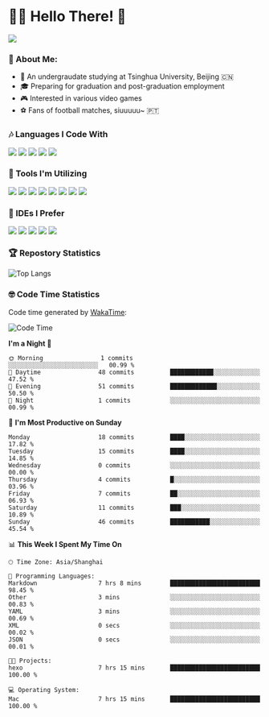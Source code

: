 # 😶‍🌫️ Hello There! 🤩
![](Walt.jpeg)
### 🫣 About Me:

- 🏫 An undergraudate studying at Tsinghua University, Beijing 🇨🇳
- 🎓 Preparing for graduation and post-graduation employment
- 🎮 Interested in various video games
- ⚽ Fans of football matches, siuuuuu~ 🇵🇹

### 🎶 Languages I Code With

![](https://img.shields.io/badge/Python-purple?logo=python) ![](https://img.shields.io/badge/C++-blue?logo=cplusplus) ![](https://img.shields.io/badge/Typescript-darkblue?logo=typescript) ![](https://img.shields.io/badge/Javascript-orange?logo=javascript) ![](https://img.shields.io/badge/Rust-yellow?logo=rust) 

### 👀 Tools I'm Utilizing

![](https://img.shields.io/badge/Pytorch-darkred?logo=pytorch) ![](https://img.shields.io/badge/Torch_Geometric-red?logo=pyg) ![](https://img.shields.io/badge/Jupyter-yellow?logo=jupyter) ![](https://img.shields.io/badge/OpenCV-blue?logo=opencv) ![](https://img.shields.io/badge/React-darkblue?logo=react) ![](https://img.shields.io/badge/mysql-3C5280?logo=Mysql) ![](https://img.shields.io/badge/OpenAI-green?logo=openai) ![](https://img.shields.io/badge/Node.JS-darkgreen?logo=nodedotjs) 

### 🤔 IDEs I Prefer

![](https://img.shields.io/badge/Visual_Studio-darkpink?logo=visualstudio) ![](https://img.shields.io/badge/VSCode-blue?logo=visualstudiocode) ![](https://img.shields.io/badge/Ps-darkblue?logo=adobephotoshop) ![](https://img.shields.io/badge/Pr-purple?logo=adobepremierepro) ![](https://img.shields.io/badge/Office-red?logo=microsoft)

### 🏆 Repostory Statistics

![Top Langs](https://github-readme-stats.vercel.app/api/top-langs/?username=EkkoXiao&layout=compact)

### 🤓 Code Time Statistics

Code time generated by [WakaTime](https://wakatime.com/):

<!--START_SECTION:waka-->
![Code Time](http://img.shields.io/badge/Code%20Time-13%20hrs%2033%20mins-blue)

**I'm a Night 🦉** 

```text
🌞 Morning                1 commits           ░░░░░░░░░░░░░░░░░░░░░░░░░   00.99 % 
🌆 Daytime                48 commits          ████████████░░░░░░░░░░░░░   47.52 % 
🌃 Evening                51 commits          █████████████░░░░░░░░░░░░   50.50 % 
🌙 Night                  1 commits           ░░░░░░░░░░░░░░░░░░░░░░░░░   00.99 % 
```
📅 **I'm Most Productive on Sunday** 

```text
Monday                   18 commits          ████░░░░░░░░░░░░░░░░░░░░░   17.82 % 
Tuesday                  15 commits          ████░░░░░░░░░░░░░░░░░░░░░   14.85 % 
Wednesday                0 commits           ░░░░░░░░░░░░░░░░░░░░░░░░░   00.00 % 
Thursday                 4 commits           █░░░░░░░░░░░░░░░░░░░░░░░░   03.96 % 
Friday                   7 commits           ██░░░░░░░░░░░░░░░░░░░░░░░   06.93 % 
Saturday                 11 commits          ███░░░░░░░░░░░░░░░░░░░░░░   10.89 % 
Sunday                   46 commits          ███████████░░░░░░░░░░░░░░   45.54 % 
```


📊 **This Week I Spent My Time On** 

```text
🕑︎ Time Zone: Asia/Shanghai

💬 Programming Languages: 
Markdown                 7 hrs 8 mins        █████████████████████████   98.45 % 
Other                    3 mins              ░░░░░░░░░░░░░░░░░░░░░░░░░   00.83 % 
YAML                     3 mins              ░░░░░░░░░░░░░░░░░░░░░░░░░   00.69 % 
XML                      0 secs              ░░░░░░░░░░░░░░░░░░░░░░░░░   00.02 % 
JSON                     0 secs              ░░░░░░░░░░░░░░░░░░░░░░░░░   00.01 % 

🐱‍💻 Projects: 
hexo                     7 hrs 15 mins       █████████████████████████   100.00 % 

💻 Operating System: 
Mac                      7 hrs 15 mins       █████████████████████████   100.00 % 
```


<!--END_SECTION:waka-->
<!--
**EkkoXiao/EkkoXiao** is a ✨ _special_ ✨ repository because its `README.md` (this file) appears on your GitHub profile.

Here are some ideas to get you started:

- 🔭 I’m currently working on ...
- 🌱 I’m currently learning ...
- 👯 I’m looking to collaborate on ...
- 🤔 I’m looking for help with ...
- 💬 Ask me about ...
- 📫 How to reach me: ...
- 😄 Pronouns: ...
- ⚡ Fun fact: ...
-->

